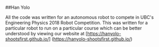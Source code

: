 ##Han Yolo

All the code was written for an autonomous robot to compete in UBC's Engineering Physics 2018 Robot Competition. This was written for a particular robot to run on a particular course which can be better understood by viewing our website at [https://hanyolo-shootsfirst.github.io/] (https://hanyolo-shootsfirst.github.io/)